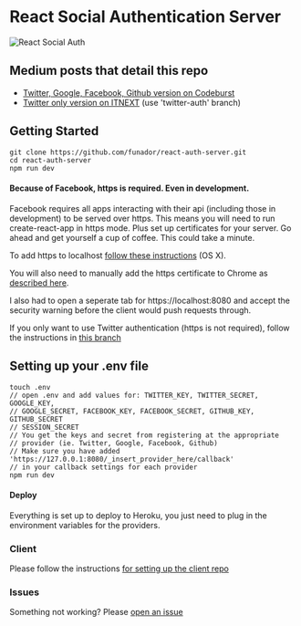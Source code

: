 # React Social Authentication Server

![React Social Auth](https://i.imgur.com/acA83LR.gif)

## Medium posts that detail this repo
* [Twitter, Google, Facebook, Github version on Codeburst](https://medium.com/p/862d59583105)
* [Twitter only version on ITNEXT](https://medium.com/p/2f6b7b0ee9d2) (use 'twitter-auth' branch)

## Getting Started

```
git clone https://github.com/funador/react-auth-server.git
cd react-auth-server
npm run dev
```

#### Because of Facebook, https is required. Even in development. 
Facebook requires all apps interacting with their api (including those in development) to be served over https.  This means you will need to run create-react-app in https mode. Plus set up certificates for your server. Go ahead and get yourself a cup of coffee. This could take a minute.

To add https to localhost [follow these instructions](https://medium.freecodecamp.org/how-to-get-https-working-on-your-local-development-environment-in-5-minutes-7af615770eec) (OS X).

You will also need to manually add the https certificate to Chrome as [described here](https://www.comodo.com/support/products/authentication_certs/setup/mac_chrome.php).

I also had to open a seperate tab for https://localhost:8080 and accept the security warning before the client would push requests through.

If you only want to use Twitter authentication (https is not required), follow the instructions in [this branch](https://github.com/funador/react-auth-client/tree/twitter-auth)

## Setting up your .env file
```
touch .env
// open .env and add values for: TWITTER_KEY, TWITTER_SECRET, GOOGLE_KEY, 
// GOOGLE_SECRET, FACEBOOK_KEY, FACEBOOK_SECRET, GITHUB_KEY, GITHUB_SECRET
// SESSION_SECRET
// You get the keys and secret from registering at the appropriate 
// provider (ie. Twitter, Google, Facebook, Github)
// Make sure you have added 'https://127.0.0.1:8080/_insert_provider_here/callback'
// in your callback settings for each provider
npm run dev
```

#### Deploy
Everything is set up to deploy to Heroku, you just need to plug in the environment variables for the providers.

### Client
Please follow the instructions [for setting up the client repo](https://github.com/funador/react-auth-client)

### Issues
Something not working?  Please [open an issue](https://github.com/funador/react-auth-server/issues)